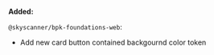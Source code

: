 **Added:**

`@skyscanner/bpk-foundations-web`: </br>
- Add new card button contained backgournd color token
